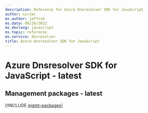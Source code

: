 ```yaml
---
description: Reference for Azure Dnsresolver SDK for JavaScript
author: xirzec
ms.author: jeffish
ms.data: 09/26/2022
ms.devlang: javascript
ms.topic: reference
ms.service: dnsresolver
title: Azure Dnsresolver SDK for JavaScript
---
```

# Azure Dnsresolver SDK for JavaScript - latest

## Management packages - latest
[!INCLUDE [mgmt-packages](dnsresolver-mgmt-index.md)]